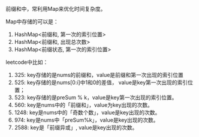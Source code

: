 前缀和中，常利用Map来优化时间复杂度。

Map中存储的可以是：

1. HashMap<前缀和, 第一次的索引位置>
2. HashMap<前缀和, 出现总次数>
3. HashMap<前缀状态, 第一次的索引位置>

leetcode中比如：

1. 325: key存储的是nums的前缀和，value是前缀和第一次出现的索引位置
2. 525: key存储的是nums[0:i]中1和0的差值， value是key第一次出现的索引位置；
3. 523: key存储的是preSum % k，value是key第一次出现的索引位置。
4. 560: key是nums中的「前缀和」，value为key出现的次数。
5. 1248: key是nums中的「奇数个数」，value是key出现的次数。
6. 974: key是nums中「preSum%k」，value是key出现的次数。
7. 2588: key是「前缀异或」, value是key出现的次数。
